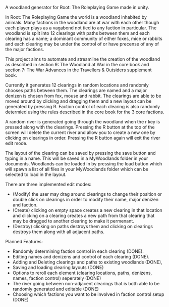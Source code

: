 A woodland generator for Root: The Roleplaying Game made in unity.

In Root: The Roleplaying Game the world is a woodland inhabited by animals. Many factions in the woodland are at war with each other though each player plays as a vagabond not tied to any faction in particular. The woodland is split into 12 clearings with paths between them and each clearing has a name; a dominant community of either foxes, mice or rabbits and each clearing may be under the control of or have precense of any of the major factions.

This project aims to automate and streamline the creation of the woodland as described in section 9: The Woodland at War in the core book and section 7: The War Advances in the Travellers & Outsiders supplement book.

Currently it generates 12 clearings in random locations and randomly chooses paths between them. The clearings are named and a major denizen is chosen from fox, mouse and rabbit. The clearings are able to be moved around by clicking and dragging them and a new layout can be generated by pressing R. Faction control of each clearing is also randomly determied using the rules described in the core book for the 3 core factions.

A random river is generated going through the woodland when the r key is pressed along with the clearings. Pressing the R button at the top of the screen will delete the current river and allow you to create a new one by clicking on clearings in order. Pressing the R button again will exit the river edit mode.

The layout of the clearing can be saved by pressing the save button and typing in a name. This will be saved in a MyWoodlands folder in your documents. Woodlands can be loaded in by pressing the load button which will spawn a list of all files in your MyWoodlands folder which can be selected to load in the layout.

There are three implemented edit modes:
- (Modify) the user may drag around clearings to change their position or double click on clearings in order to modify their name, major denizen and faction.
- (Create) clicking on empty space creates a new clearing in that location and clicking on a clearing creates a new path from that clearing that may be dragged to another clearing to make it permenant.
- (Destroy) clicking on paths destroys them and clicking on clearings destroys them along with all adjacent paths.

Planned Features:
- Randomly determining faction control in each clearing (DONE).
- Editing names and denizens and control of each clearing (DONE).
- Adding and Deleting clearings and paths to existing woodlands (DONE),
- Saving and loading clearing layouts (DONE)
- Options to reroll each element (clearing locations, paths, denizens, names, faction control) seperately (DONE)
- The river going between non-adjacent clearings that is both able to be randomly generated and editable (DONE)
- Choosing which factions you want to be involved in faction control setup (DONE)
